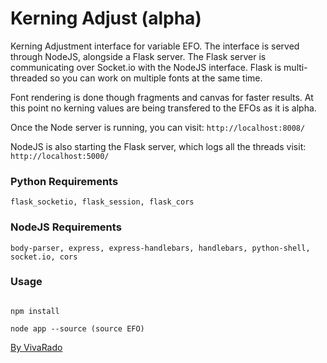 Kerning Adjust (alpha)
===================

Kerning Adjustment interface for variable EFO.
The interface is served through NodeJS, alongside a Flask server.
The Flask server is communicating over Socket.io with the NodeJS interface.
Flask is multi-threaded so you can work on multiple fonts at the same time.

Font rendering is done though fragments and canvas for faster results.
At this point no kerning values are being transfered to the EFOs as it is alpha.

Once the Node server is running, you can visit: ```http://localhost:8008/```

NodeJS is also starting the Flask server, which logs all the threads visit: ```http://localhost:5000/```

### Python Requirements

```flask_socketio, flask_session, flask_cors```

### NodeJS Requirements

```body-parser, express, express-handlebars, handlebars, python-shell, socket.io, cors```

### Usage

```cd "/kerning_adjust"

npm install

node app --source (source EFO)
```

[By VivaRado](https://www.vivarado.com)
